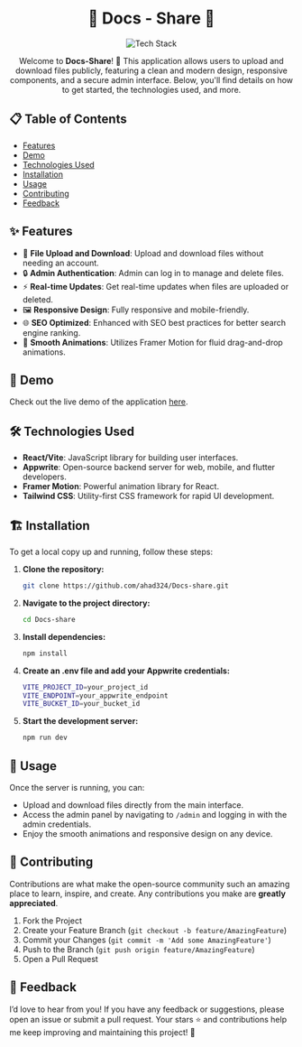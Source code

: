 <h1 align="center">📜 <strong>Docs - Share</strong> 🤝</h1>

<div align="center">
    <img src="https://skillicons.dev/icons?i=react,vite,tailwind,css,appwrite" alt="Tech Stack" />
</div>

<p align="center">
    Welcome to <strong>Docs-Share</strong>! 🚀 This application allows users to upload and download files publicly, featuring a clean and modern design, responsive components, and a secure admin interface. Below, you'll find details on how to get started, the technologies used, and more.
</p>

## 📋 Table of Contents

- [Features](#-features)
- [Demo](#-demo)
- [Technologies Used](#-technologies-used)
- [Installation](#-installation)
- [Usage](#-usage)
- [Contributing](#-contributing)
- [Feedback](#-feedback)

## ✨ Features

- 📁 **File Upload and Download**: Upload and download files without needing an account.
- 🔒 **Admin Authentication**: Admin can log in to manage and delete files.
- ⚡ **Real-time Updates**: Get real-time updates when files are uploaded or deleted.
- 🖼️ **Responsive Design**: Fully responsive and mobile-friendly.
- 🌐 **SEO Optimized**: Enhanced with SEO best practices for better search engine ranking.
- 🎨 **Smooth Animations**: Utilizes Framer Motion for fluid drag-and-drop animations.

## 🎥 Demo

Check out the live demo of the application [here](https://docs-share.netlify.app/).

## 🛠️ Technologies Used

- **React/Vite**: JavaScript library for building user interfaces.
- **Appwrite**: Open-source backend server for web, mobile, and flutter developers.
- **Framer Motion**: Powerful animation library for React.
- **Tailwind CSS**: Utility-first CSS framework for rapid UI development.

## 🏗️ Installation

To get a local copy up and running, follow these steps:

1. **Clone the repository:**

    ```bash
    git clone https://github.com/ahad324/Docs-share.git
    ```

2. **Navigate to the project directory:**

    ```bash
    cd Docs-share
    ```

3. **Install dependencies:**

    ```bash
    npm install
    ```

4. **Create an .env file and add your Appwrite credentials:**

    ```bash
    VITE_PROJECT_ID=your_project_id
    VITE_ENDPOINT=your_appwrite_endpoint
    VITE_BUCKET_ID=your_bucket_id
    ```

5. **Start the development server:**

    ```bash
    npm run dev
    ```

## 🚀 Usage

Once the server is running, you can:

- Upload and download files directly from the main interface.
- Access the admin panel by navigating to `/admin` and logging in with the admin credentials.
- Enjoy the smooth animations and responsive design on any device.

## 🤝 Contributing

Contributions are what make the open-source community such an amazing place to learn, inspire, and create. Any contributions you make are **greatly appreciated**.

1. Fork the Project
2. Create your Feature Branch (`git checkout -b feature/AmazingFeature`)
3. Commit your Changes (`git commit -m 'Add some AmazingFeature'`)
4. Push to the Branch (`git push origin feature/AmazingFeature`)
5. Open a Pull Request

## 💬 Feedback

I’d love to hear from you! If you have any feedback or suggestions, please open an issue or submit a pull request. Your stars ⭐ and contributions help me keep improving and maintaining this project! 🙌
